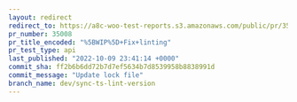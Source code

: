 ```yaml
---
layout: redirect
redirect_to: https://a8c-woo-test-reports.s3.amazonaws.com/public/pr/35008/api/index.html
pr_number: 35008
pr_title_encoded: "%5BWIP%5D+Fix+linting"
pr_test_type: api
last_published: "2022-10-09 23:41:14 +0000"
commit_sha: ff2b6b6dd72b7d7ef5634b7d8539958b8838991d
commit_message: "Update lock file"
branch_name: dev/sync-ts-lint-version
---
```


